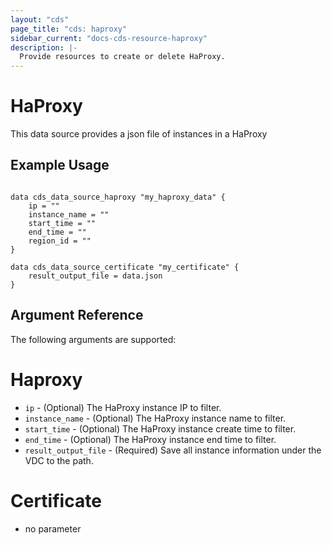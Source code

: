 ```yaml
---
layout: "cds"
page_title: "cds: haproxy"
sidebar_current: "docs-cds-resource-haproxy"
description: |-
  Provide resources to create or delete HaProxy.
---
```


# HaProxy

This data source provides a json file of instances in a HaProxy  

## Example Usage

```hcl

data cds_data_source_haproxy "my_haproxy_data" {
    ip = ""
    instance_name = ""
    start_time = ""
    end_time = ""
    region_id = ""
}

data cds_data_source_certificate "my_certificate" {
    result_output_file = data.json
}
```

## Argument Reference

The following arguments are supported:

# Haproxy
* `ip` - (Optional) The HaProxy instance IP to filter.
* `instance_name` - (Optional) The HaProxy instance name to filter.
* `start_time` - (Optional) The HaProxy instance create time to filter.
* `end_time` - (Optional) The HaProxy instance end time to filter.
* `result_output_file` - (Required) Save all instance information under the VDC to the path.

# Certificate
* no parameter
